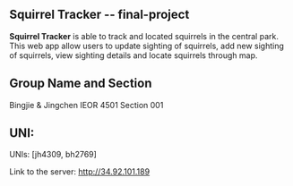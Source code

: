 ## Squirrel Tracker -- final-project

**Squirrel Tracker** is able to track and located squirrels in the central park. This web app allow users to update sighting of squirrels, add new sighting of squirrels, view sighting details and locate squirrels through map.

## Group Name and Section

Bingjie & Jingchen IEOR 4501 Section 001

## UNI:

UNIs: [jh4309, bh2769]

Link to the server:
http://34.92.101.189

